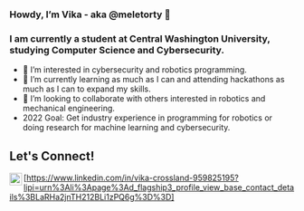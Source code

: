 ### Howdy, I’m Vika - aka @meletorty 👋

### I am currently a student at Central Washington University, studying Computer Science and Cybersecurity.
- 👀 I’m interested in cybersecurity and robotics programming. 
- 🌱 I’m currently learning as much as I can and attending hackathons as much as I can to expand my skills.
- 💞️ I’m looking to collaborate with others interested in robotics and mechanical engineering.
- 2022 Goal: Get industry experience in programming for robotics or doing research for machine learning and cybersecurity.

## Let's Connect!
[<img align="left" alt="Vika | LinkedIn" width="22px" src="https://cdn.jsdelivr.net/npm/simple-icons@v3/icons/linkedin.svg">https://www.linkedin.com/in/vika-crossland-959825195?lipi=urn%3Ali%3Apage%3Ad_flagship3_profile_view_base_contact_details%3BLaRHa2jnTH212BLi1zPQ6g%3D%3D]

